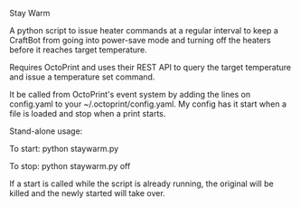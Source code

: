 Stay Warm

A python script to issue heater commands at a regular interval to keep a 
CraftBot from going into power-save mode and turning off the heaters before 
it reaches target temperature.

Requires OctoPrint and uses their REST API to query the target temperature 
and issue a temperature set command.

It be called from OctoPrint's event system by adding the lines on config.yaml 
to your ~/.octoprint/config.yaml. My config has it start when a file is loaded
and stop when a print starts.

Stand-alone usage: 

To start:
python staywarm.py 

To stop:
python staywarm.py off

If a start is called while the script is already running, the original will be
killed and the newly started will take over.
